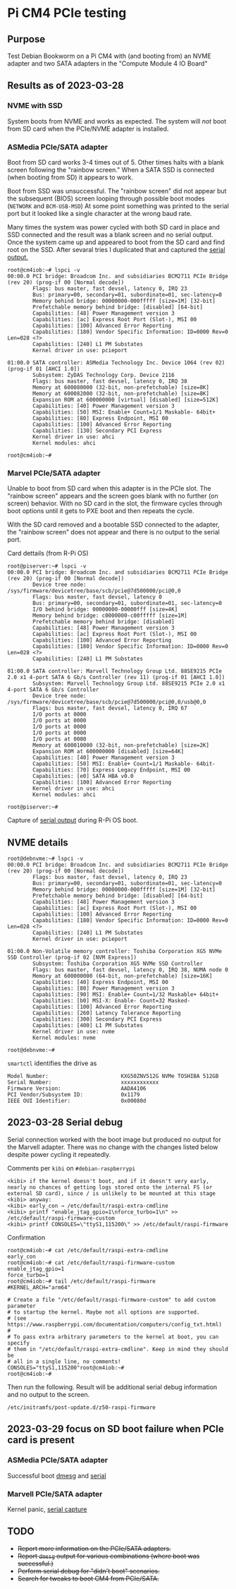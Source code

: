 # Pi CM4 PCIe testing

## Purpose

Test Debian Bookworm on a Pi CM4 with (and booting from) an NVME adapter and two SATA adapters in the "Compute Module 4 IO Board"

## Results as of 2023-03-28

### NVME with SSD

System boots from NVME and works as expected. The system will *not* boot from SD card when the PCIe/NVME adapter is installed.

### ASMedia PCIe/SATA adapter

Boot from SD card works 3-4 times out of 5. Other times halts with a blank screen following the "rainbow screen." When a SATA SSD is connected (when  booting from SD) it appears to work.

Boot from SSD was unsuccessful. The "rainbow screen" did not appear but the subsequent (BIOS) screen looping through possible boot modes (`NETWORK` and `BCM-USB-MSD`) At some point something was printed to the serial port but it looked like a single character at the wrong baud rate.

Many times the system was power cycled with both SD card in place and SSD connected and the result was a blank screen and no serial output. Once the system came up and appeared to boot from the SD card and find root on the SSD. After sevaral tries I duplicated that and captured the [serial output.](./minicom-SD_boot-SSD_root.cap.txt
)

```text
root@cm4iob:~# lspci -v
00:00.0 PCI bridge: Broadcom Inc. and subsidiaries BCM2711 PCIe Bridge (rev 20) (prog-if 00 [Normal decode])
        Flags: bus master, fast devsel, latency 0, IRQ 23
        Bus: primary=00, secondary=01, subordinate=01, sec-latency=0
        Memory behind bridge: 00000000-000fffff [size=1M] [32-bit]
        Prefetchable memory behind bridge: [disabled] [64-bit]
        Capabilities: [48] Power Management version 3
        Capabilities: [ac] Express Root Port (Slot-), MSI 00
        Capabilities: [100] Advanced Error Reporting
        Capabilities: [180] Vendor Specific Information: ID=0000 Rev=0 Len=028 <?>
        Capabilities: [240] L1 PM Substates
        Kernel driver in use: pcieport

01:00.0 SATA controller: ASMedia Technology Inc. Device 1064 (rev 02) (prog-if 01 [AHCI 1.0])
        Subsystem: ZyDAS Technology Corp. Device 2116
        Flags: bus master, fast devsel, latency 0, IRQ 38
        Memory at 600080000 (32-bit, non-prefetchable) [size=8K]
        Memory at 600082000 (32-bit, non-prefetchable) [size=8K]
        Expansion ROM at 600000000 [virtual] [disabled] [size=512K]
        Capabilities: [40] Power Management version 3
        Capabilities: [50] MSI: Enable+ Count=1/1 Maskable- 64bit+
        Capabilities: [80] Express Endpoint, MSI 00
        Capabilities: [100] Advanced Error Reporting
        Capabilities: [130] Secondary PCI Express
        Kernel driver in use: ahci
        Kernel modules: ahci

root@cm4iob:~# 
```

### Marvel PCIe/SATA adapter

Unable to boot from SD card when this adapter is in the PCIe slot. The "rainbow screen" appears and the screen goes blank with no further (on screen) behavior. With no SD card in the slot, the firmware cycles through boot options until it gets to PXE boot and then repeats the cycle.

With the SD card removed and a bootable SSD connected to the adapter, the "rainbow screen" does not appear and there is no output to the serial port.

Card dettails (from R-Pi OS)

```text
root@piserver:~# lspci -v
00:00.0 PCI bridge: Broadcom Inc. and subsidiaries BCM2711 PCIe Bridge (rev 20) (prog-if 00 [Normal decode])
        Device tree node: /sys/firmware/devicetree/base/scb/pcie@7d500000/pci@0,0
        Flags: bus master, fast devsel, latency 0
        Bus: primary=00, secondary=01, subordinate=01, sec-latency=0
        I/O behind bridge: 00000000-00000fff [size=4K]
        Memory behind bridge: c0000000-c00fffff [size=1M]
        Prefetchable memory behind bridge: [disabled]
        Capabilities: [48] Power Management version 3
        Capabilities: [ac] Express Root Port (Slot-), MSI 00
        Capabilities: [100] Advanced Error Reporting
        Capabilities: [180] Vendor Specific Information: ID=0000 Rev=0 Len=028 <?>
        Capabilities: [240] L1 PM Substates

01:00.0 SATA controller: Marvell Technology Group Ltd. 88SE9215 PCIe 2.0 x1 4-port SATA 6 Gb/s Controller (rev 11) (prog-if 01 [AHCI 1.0])
        Subsystem: Marvell Technology Group Ltd. 88SE9215 PCIe 2.0 x1 4-port SATA 6 Gb/s Controller
        Device tree node: /sys/firmware/devicetree/base/scb/pcie@7d500000/pci@0,0/usb@0,0
        Flags: bus master, fast devsel, latency 0, IRQ 67
        I/O ports at 0000
        I/O ports at 0000
        I/O ports at 0000
        I/O ports at 0000
        I/O ports at 0000
        Memory at 600010000 (32-bit, non-prefetchable) [size=2K]
        Expansion ROM at 600000000 [disabled] [size=64K]
        Capabilities: [40] Power Management version 3
        Capabilities: [50] MSI: Enable+ Count=1/1 Maskable- 64bit-
        Capabilities: [70] Express Legacy Endpoint, MSI 00
        Capabilities: [e0] SATA HBA v0.0
        Capabilities: [100] Advanced Error Reporting
        Kernel driver in use: ahci
        Kernel modules: ahci

root@piserver:~#
```

Capture of [serial output](./minicom-SD_Raspbian-Marvell.cap.txt) during R-Pi OS boot.

## NVME details

```text
root@debnvme:~# lspci -v
00:00.0 PCI bridge: Broadcom Inc. and subsidiaries BCM2711 PCIe Bridge (rev 20) (prog-if 00 [Normal decode])
        Flags: bus master, fast devsel, latency 0, IRQ 23
        Bus: primary=00, secondary=01, subordinate=01, sec-latency=0
        Memory behind bridge: 00000000-000fffff [size=1M] [32-bit]
        Prefetchable memory behind bridge: [disabled] [64-bit]
        Capabilities: [48] Power Management version 3
        Capabilities: [ac] Express Root Port (Slot-), MSI 00
        Capabilities: [100] Advanced Error Reporting
        Capabilities: [180] Vendor Specific Information: ID=0000 Rev=0 Len=028 <?>
        Capabilities: [240] L1 PM Substates
        Kernel driver in use: pcieport

01:00.0 Non-Volatile memory controller: Toshiba Corporation XG5 NVMe SSD Controller (prog-if 02 [NVM Express])
        Subsystem: Toshiba Corporation XG5 NVMe SSD Controller
        Flags: bus master, fast devsel, latency 0, IRQ 38, NUMA node 0
        Memory at 600000000 (64-bit, non-prefetchable) [size=16K]
        Capabilities: [40] Express Endpoint, MSI 00
        Capabilities: [80] Power Management version 3
        Capabilities: [90] MSI: Enable+ Count=1/32 Maskable+ 64bit+
        Capabilities: [b0] MSI-X: Enable- Count=32 Masked-
        Capabilities: [100] Advanced Error Reporting
        Capabilities: [260] Latency Tolerance Reporting
        Capabilities: [300] Secondary PCI Express
        Capabilities: [400] L1 PM Substates
        Kernel driver in use: nvme
        Kernel modules: nvme

root@debnvme:~# 
```

`smartctl` identifies the drive as

```text
Model Number:                       KXG50ZNV512G NVMe TOSHIBA 512GB
Serial Number:                      xxxxxxxxxxxx
Firmware Version:                   AADA4106
PCI Vendor/Subsystem ID:            0x1179
IEEE OUI Identifier:                0x00080d
```

## 2023-03-28 Serial debug

Serial connection worked with the boot image but produced no output for the Marvell adapter. There was no change with the changes listed below despite power cycling it repeatedly.

Comments per `kibi` on `#debian-raspberrypi`

```text
<kibi> if the kernel doesn't boot, and if it doesn't very early, nearly no chances of getting logs stored onto the internal FS (or external SD card), since / is unlikely to be mounted at this stage
<kibi> anyway:
<kibi> early_con → /etc/default/raspi-extra-cmdline
<kibi> printf "enable_jtag_gpio=1\nforce_turbo=1\n" >> /etc/default/raspi-firmware-custom
<kibi> printf CONSOLES=\"ttyS1,115200\" >> /etc/default/raspi-firmware
```

Confirmation

```text
root@cm4iob:~# cat /etc/default/raspi-extra-cmdline
early_con
root@cm4iob:~# cat /etc/default/raspi-firmware-custom
enable_jtag_gpio=1
force_turbo=1
root@cm4iob:~# tail /etc/default/raspi-firmware
#KERNEL_ARCH="arm64"

# Create a file "/etc/default/raspi-firmware-custom" to add custom parameter
# to startup the kernel. Maybe not all options are supported.
# (see https://www.raspberrypi.com/documentation/computers/config_txt.html)
#
# To pass extra arbitrary parameters to the kernel at boot, you can specify
# them in "/etc/default/raspi-extra-cmdline". Keep in mind they should be
# all in a single line, no comments!
CONSOLES="ttyS1,115200"root@cm4iob:~# 
root@cm4iob:~# 
```

Then run the following. Result will be additional serial debug information and no output to the screen.

```text
/etc/initramfs/post-update.d/z50-raspi-firmware
```

## 2023-03-29 focus on SD boot failure when PCIe card is present

### ASMedia PCIe/SATA adapter

Successful boot [dmesg](./dmesg-SD-Debian-ASMedia_successful.txt) and [serial](./minicom-SD-Debian-ASMedia_success.cap.txt)

### Marvell PCIe/SATA adapter

Kernel panic, [serial capture](./minicom-SD_Debian-Marvell-panic.cap.txt)

## TODO

* ~~Report more information on the PCIe/SATA adapters.~~
* ~~Report `dmesg` output for various combinations (where boot was successful.)~~
* ~~Perform serial debug for "didn't boot" scenarios.~~
* ~~Search for tweaks to boot CM4 from PCIe/SATA.~~
